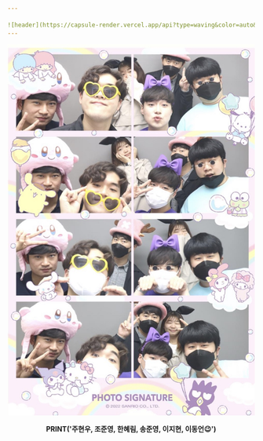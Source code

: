 ```yaml
---

![header](https://capsule-render.vercel.app/api?type=waving&color=auto&height=300&section=header&text=LET%20ME%20INTRODUCE%20OURSELVES%20TO%20YOU&fontSize=35&animation=fadeIn&fontAlignY=38&desc=KNU%20Final%20Project%20-%20Team%20'machine129'&descAlignY=51&descAlign=62)
---
```




![Github logo](https://github.com/knu-final-project/.github/blob/main/KakaoTalk_20220511_130012419.jpg?raw=true) 



__<p align='center'> PRINT('주현우, 조준영, 한혜림, 송준영, 이지현, 이동언😉') </p>__
